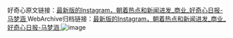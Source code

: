 好奇心原文链接：[最新版的Instagram，朝着热点和新闻进发_商业_好奇心日报-马梦涵 ](https://www.qdaily.com/articles/11201.html)
WebArchive归档链接：[最新版的Instagram，朝着热点和新闻进发_商业_好奇心日报-马梦涵 ](http://web.archive.org/web/20190623163939/https://www.qdaily.com/articles/11201.html)
![image](http://ww3.sinaimg.cn/large/007d5XDply1g3wd8c5qwkj30u04ih1kx)
